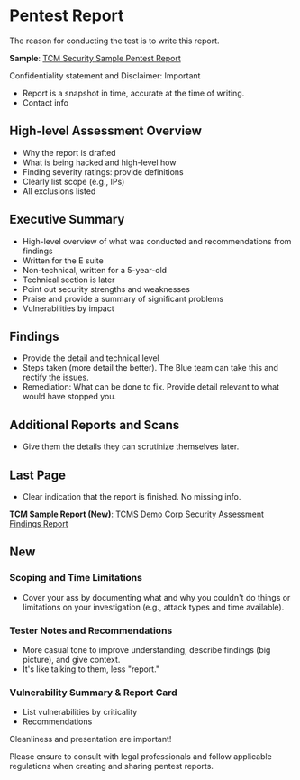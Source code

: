 # Pentest Report

The reason for conducting the test is to write this report.

**Sample**: [TCM Security Sample Pentest Report](https://github.com/hmaverickadams/TCM-Security-Sample-Pentest-Report)

Confidentiality statement and Disclaimer: Important

- Report is a snapshot in time, accurate at the time of writing.
- Contact info

## High-level Assessment Overview

- Why the report is drafted
- What is being hacked and high-level how
- Finding severity ratings: provide definitions
- Clearly list scope (e.g., IPs)
- All exclusions listed

## Executive Summary

- High-level overview of what was conducted and recommendations from findings
- Written for the E suite
- Non-technical, written for a 5-year-old
- Technical section is later
- Point out security strengths and weaknesses
- Praise and provide a summary of significant problems
- Vulnerabilities by impact

## Findings

- Provide the detail and technical level
- Steps taken (more detail the better). The Blue team can take this and rectify the issues.
- Remediation: What can be done to fix. Provide detail relevant to what would have stopped you.

## Additional Reports and Scans

- Give them the details they can scrutinize themselves later.

## Last Page

- Clear indication that the report is finished. No missing info.

**TCM Sample Report (New)**: [TCMS Demo Corp Security Assessment Findings Report](https://tcm-sec.com/wp-content/uploads/2021/04/TCMS-Demo-Corp-Security-Assessment-Findings-Report.pdf)

## New

### Scoping and Time Limitations

- Cover your ass by documenting what and why you couldn't do things or limitations on your investigation (e.g., attack types and time available).

### Tester Notes and Recommendations

- More casual tone to improve understanding, describe findings (big picture), and give context.
- It's like talking to them, less "report."

### Vulnerability Summary & Report Card

- List vulnerabilities by criticality
- Recommendations

Cleanliness and presentation are important!

Please ensure to consult with legal professionals and follow applicable regulations when creating and sharing pentest reports.
